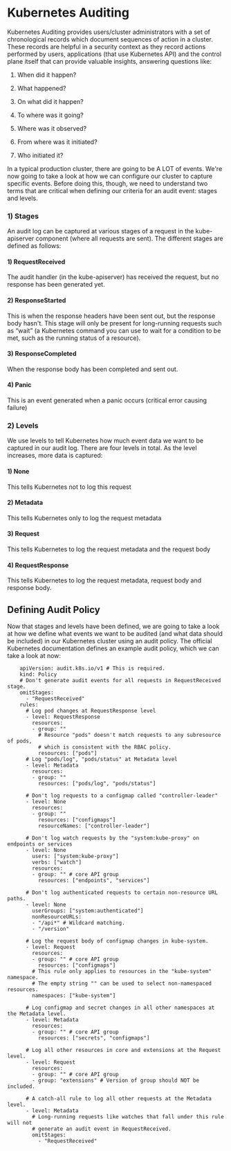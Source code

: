 # Kubernetes Auditing

Kubernetes Auditing provides users/cluster administrators with a set of chronological records which document sequences of action in a cluster. These records are helpful in a security context as they record actions performed by users, applications (that use Kubernetes API) and the control plane itself that can provide valuable insights, answering questions like: 

1) When did it happen?

2) What happened?

3) On what did it happen?

4) To where was it going?

5) Where was it observed?

6) From where was it initiated?

7) Who initiated it?

In a typical production cluster, there are going to be A LOT of events. We're now going to take a look at how we can configure our cluster to capture specific events. Before doing this, though, we need to understand two terms that are critical when defining our criteria for an audit event: stages and levels.

### 1) Stages

An audit log can be captured at various stages of a request in the kube-apiserver component (where all requests are sent). The different stages are defined as follows:

#### 1) RequestReceived

The audit handler (in the kube-apiserver) has received the request, but no response has been generated yet.

#### 2) ResponseStarted

This is when the response headers have been sent out, but the response body hasn't. This stage will only be present for long-running requests such as “wait” (a Kubernetes command you can use to wait for a condition to be met, such as the running status of a resource).

#### 3) ResponseCompleted

When the response body has been completed and sent out.

#### 4) Panic

This is an event generated when a panic occurs (critical error causing failure)

 ### 2) Levels

 We use levels to tell Kubernetes how much event data we want to be captured in our audit log. There are four levels in total. As the level increases, more data is captured:

#### 1) None 

This tells Kubernetes not to log this request 

#### 2) Metadata

This tells Kubernetes only to log the request metadata 

#### 3) Request

This tells Kubernetes to log the request metadata and the request body

#### 4) RequestResponse

This tells Kubernetes to log the request metadata, request body and response body.

## Defining Audit Policy

Now that stages and levels have been defined, we are going to take a look at how we define what events we want to be audited (and what data should be included) in our Kubernetes cluster using an audit policy. The official Kubernetes documentation defines an example audit policy, which we can take a look at now:

        apiVersion: audit.k8s.io/v1 # This is required.
        kind: Policy
        # Don't generate audit events for all requests in RequestReceived stage.
        omitStages:
          - "RequestReceived"
        rules:
          # Log pod changes at RequestResponse level
          - level: RequestResponse
            resources:
            - group: ""
              # Resource "pods" doesn't match requests to any subresource of pods,
              # which is consistent with the RBAC policy.
              resources: ["pods"]
          # Log "pods/log", "pods/status" at Metadata level
          - level: Metadata
            resources:
            - group: ""
              resources: ["pods/log", "pods/status"]

          # Don't log requests to a configmap called "controller-leader"
          - level: None
            resources:
            - group: ""
              resources: ["configmaps"]
              resourceNames: ["controller-leader"]

          # Don't log watch requests by the "system:kube-proxy" on endpoints or services
          - level: None
            users: ["system:kube-proxy"]
            verbs: ["watch"]
            resources:
            - group: "" # core API group
              resources: ["endpoints", "services"]

          # Don't log authenticated requests to certain non-resource URL paths.
          - level: None
            userGroups: ["system:authenticated"]
            nonResourceURLs:
            - "/api*" # Wildcard matching.
            - "/version"

          # Log the request body of configmap changes in kube-system.
          - level: Request
            resources:
            - group: "" # core API group
              resources: ["configmaps"]
            # This rule only applies to resources in the "kube-system" namespace.
            # The empty string "" can be used to select non-namespaced resources.
            namespaces: ["kube-system"]

          # Log configmap and secret changes in all other namespaces at the Metadata level.
          - level: Metadata
            resources:
            - group: "" # core API group
              resources: ["secrets", "configmaps"]

          # Log all other resources in core and extensions at the Request level.
          - level: Request
            resources:
            - group: "" # core API group
            - group: "extensions" # Version of group should NOT be included.

          # A catch-all rule to log all other requests at the Metadata level.
          - level: Metadata
            # Long-running requests like watches that fall under this rule will not
            # generate an audit event in RequestReceived.
            omitStages:
              - "RequestReceived"
   
    
